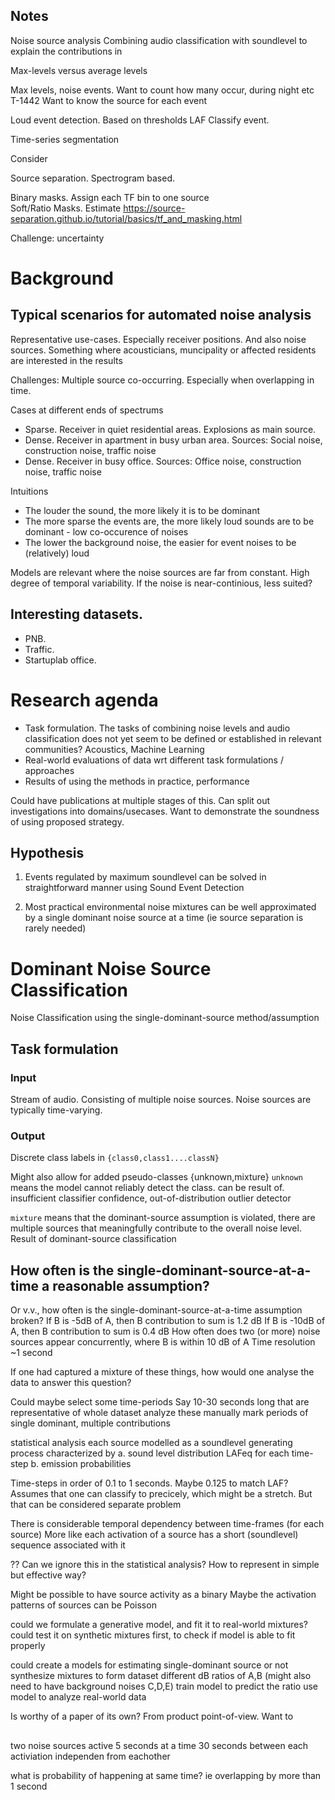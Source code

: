 



## Notes

Noise source analysis
Combining audio classification with soundlevel
to explain the contributions in

Max-levels versus average levels

Max levels, noise events.
Want to count how many occur, during night etc
T-1442
Want to know the source for each event


Loud event detection. Based on thresholds LAF
Classify event.


Time-series segmentation

Consider


Source separation.
Spectrogram based. 

Binary masks. Assign each TF bin to one source  
Soft/Ratio Masks. Estimate
https://source-separation.github.io/tutorial/basics/tf_and_masking.html

Challenge: uncertainty


# Background

## Typical scenarios for automated noise analysis
Representative use-cases. Especially receiver positions. And also noise sources.
Something where acousticians, muncipality or affected residents are interested in the results

Challenges: Multiple source co-occurring. Especially when overlapping in time.

Cases at different ends of spectrums

- Sparse. Receiver in quiet residential areas. Explosions as main source.
- Dense. Receiver in apartment in busy urban area. Sources: Social noise, construction noise, traffic noise
- Dense. Receiver in busy office. Sources: Office noise, construction noise, traffic noise

Intuitions

- The louder the sound, the more likely it is to be dominant
- The more sparse the events are, the more likely loud sounds are to be dominant - low co-occurence of noises
- The lower the background noise, the easier for event noises to be (relatively) loud

Models are relevant where the noise sources are far from constant.
High degree of temporal variability.
If the noise is near-continious, less suited?

## Interesting datasets.
- PNB.
- Traffic.
- Startuplab office.

# Research agenda

- Task formulation.
The tasks of combining noise levels and audio classification does not yet seem to be defined or established
in relevant communities? Acoustics, Machine Learning
- Real-world evaluations of data wrt different task formulations / approaches
- Results of using the methods in practice, performance

Could have publications at multiple stages of this.
Can split out investigations into domains/usecases.
Want to demonstrate the soundness of using proposed strategy.

## Hypothesis
1. Events regulated by maximum soundlevel
can be solved in straightforward manner using Sound Event Detection

2. Most practical environmental noise mixtures can be well approximated by
a single dominant noise source at a time
(ie source separation is rarely needed)

# Dominant Noise Source Classification

Noise Classification using the single-dominant-source method/assumption

## Task formulation

### Input

Stream of audio. Consisting of multiple noise sources.
Noise sources are typically time-varying.

### Output

Discrete class labels in `{class0,class1....classN}`

Might also allow for added pseudo-classes {unknown,mixture}
`unknown` means the model cannot reliably detect the class.
can be result of. insufficient classifier confidence, out-of-distribution outlier detector 

`mixture` means that the dominant-source assumption is violated,
there are multiple sources that meaningfully contribute to the overall noise level.
Result of dominant-source classification


## How often is the single-dominant-source-at-a-time a reasonable assumption?
Or v.v., how often is the single-dominant-source-at-a-time assumption broken?
If B is -5dB of A, then B contribution to sum is 1.2 dB
If B is -10dB of A, then B contribution to sum is 0.4 dB
How often does two (or more) noise sources appear concurrently, where B is within 10 dB of A
Time resolution ~1 second

If one had captured a mixture of these things, how would one analyse the data to answer this question?

Could maybe select some time-periods
Say 10-30 seconds long
that are representative of whole dataset
analyze these manually
mark periods of single dominant, multiple contributions

statistical analysis
each source modelled as a soundlevel generating process
characterized by
a. sound level distribution
LAFeq for each time-step
b. emission probabilities

Time-steps in order of 0.1 to 1 seconds.
Maybe 0.125 to match LAF?
Assumes that one can classify to precicely, which might be a stretch.
But that can be considered separate problem

There is considerable temporal dependency between time-frames (for each source)
More like each activation of a source has a short (soundlevel) sequence associated with it

?? Can we ignore this in the statistical analysis?
How to represent in simple but effective way?

Might be possible to have source activity as a binary
Maybe the activation patterns of sources can be Poisson

could we formulate a generative model,
and fit it to real-world mixtures?
could test it on synthetic mixtures first,
to check if model is able to fit properly

could create a models for estimating single-dominant source or not
synthesize mixtures to form dataset
different dB ratios of A,B (might also need to have background noises C,D,E)
train model to predict the ratio
use model to analyze real-world data

Is worthy of a paper of its own?
From product point-of-view. Want to 

## 

two noise sources
active 5 seconds at a time
30 seconds between each activiation
independen from eachother

what is probability of happening at same time?
ie overlapping by more than 1 second



